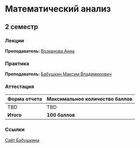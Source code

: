 # Математический анализ

## 2 семестр

### Лекции

**Преподаватель:** [Возианова Анна](https://isu.ifmo.ru/person/154698)

### Практика

**Преподаватель:** [Бабушкин Максим Владимирович](https://isu.ifmo.ru/person/148516)

### Аттестация

Форма отчета | Максимальное количество баллов
-- | --
TBD | TBD
**Итого**   | **100 баллов**

### Ссылки

[Сайт Бабушкина](https://mvbabushkin.xyz/)
